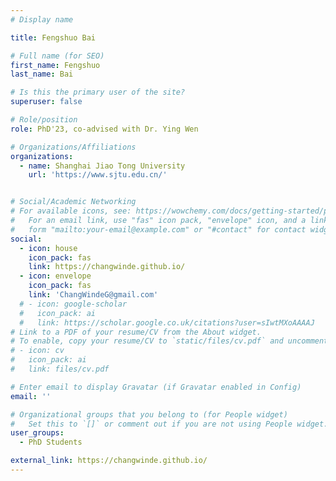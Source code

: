 ```yaml
---
# Display name

title: Fengshuo Bai

# Full name (for SEO)
first_name: Fengshuo
last_name: Bai

# Is this the primary user of the site?
superuser: false

# Role/position
role: PhD'23, co-advised with Dr. Ying Wen

# Organizations/Affiliations
organizations:
  - name: Shanghai Jiao Tong University
    url: 'https://www.sjtu.edu.cn/'


# Social/Academic Networking
# For available icons, see: https://wowchemy.com/docs/getting-started/page-builder/#icons
#   For an email link, use "fas" icon pack, "envelope" icon, and a link in the
#   form "mailto:your-email@example.com" or "#contact" for contact widget.
social:
  - icon: house
    icon_pack: fas
    link: https://changwinde.github.io/
  - icon: envelope
    icon_pack: fas
    link: 'ChangWindeG@gmail.com'
  # - icon: google-scholar
  #   icon_pack: ai
  #   link: https://scholar.google.co.uk/citations?user=sIwtMXoAAAAJ
# Link to a PDF of your resume/CV from the About widget.
# To enable, copy your resume/CV to `static/files/cv.pdf` and uncomment the lines below.
# - icon: cv
#   icon_pack: ai
#   link: files/cv.pdf

# Enter email to display Gravatar (if Gravatar enabled in Config)
email: ''

# Organizational groups that you belong to (for People widget)
#   Set this to `[]` or comment out if you are not using People widget.
user_groups:
  - PhD Students

external_link: https://changwinde.github.io/
---
```

